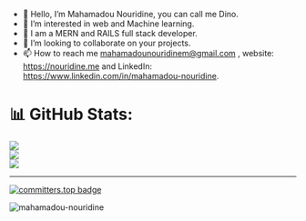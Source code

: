 - 👋 Hello, I’m Mahamadou Nouridine, you can call me Dino.
- 👀 I’m interested in web and Machine learning.
- 🌱 I am a MERN and RAILS full stack developer.
- 💞️ I’m looking to collaborate on your projects.
- 📫 How to reach me mahamadounouridinem@gmail.com , website: https://nouridine.me and LinkedIn: https://www.linkedin.com/in/mahamadou-nouridine.
<!---
Mahamadou-Nouridine/Mahamadou-Nouridine is a ✨ special ✨ repository because its `README.md` (this file) appears on your GitHub profile.
You can click the Preview link to take a look at your changes.
--->
# 📊 GitHub Stats:
![](https://github-readme-stats.vercel.app/api?username=mahamadou-nouridine&theme=tokyonight&hide_border=true&include_all_commits=true&count_private=true)<br/>
![](https://github-readme-streak-stats.herokuapp.com/?user=Mahamadou-Nouridine&theme=tokyonight&hide_border=false)<br/>
![](https://github-readme-stats.vercel.app/api/top-langs/?username=Mahamadou-Nouridine&theme=tokyonight&hide_border=true&include_all_commits=true&count_private=true&layout=compact)

---
[![committers.top badge](https://user-badge.committers.top/niger_private/Mahamadou-Nouridine.svg)](https://user-badge.committers.top/niger_private/Mahamadou-Nouridine)
<p align="left"> <img src="https://komarev.com/ghpvc/?username=mahamadou-nouridine&label=Profile%20views&color=0e75b6&style=flat" alt="mahamadou-nouridine" /> </p>

<!-- Proudly created with GPRM ( https://gprm.itsvg.in ) -->

